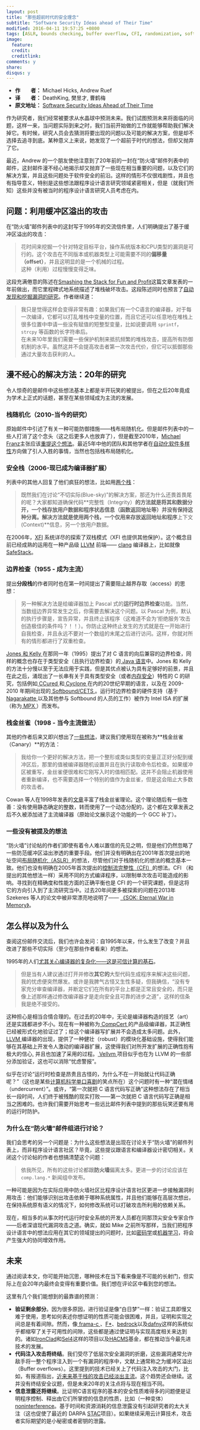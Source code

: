 ```yaml
---
layout: post
title: "那些超前时代的安全理念"
subtitle: "Software Security Ideas ahead of Their Time"
modified: 2016-04-11 19:57:25 +0800
tags: [ASLR, bounds checking, buffer overflow, CFI, randomization, software diversity, stack canary]
image:
  feature: 
  credit: 
  creditlink: 
comments: y
share: 
disqus: y
---
```


+ **作　　者：** Michael Hicks, Andrew Ruef  
+ **译　　者：** DeathKing, 樊昱才, 曹鹤梅  
+ **原文地址：** [Software Security Ideas Ahead of Their Time](http://www.pl-enthusiast.net/2016/02/01/software-security-ideas-ahead-of-their-time/)

作为研究者，我们经常被要求从水晶球中预测未来。我们试图预测未来将面临的问题，这样一来，当问题实际到来之时，我们当前开始做的工作就能够帮助我们解决掉它。有时候，研究人员会去猜测将要出现的问题以及可能的解决方案，但是却不选择去追寻到底。某种意义上来说，她发现了一个超前于时代的想法，但却又抛弃了它。

最近，Andrew 的一个朋友使他注意到了20年前的一封在“防火墙”邮件列表中的邮件，这封邮件漫不经心地揭示却又抛弃了一些现在相当重要的问题，以及它们的解决方案，并且这些问题处于软件安全的前沿。这样的情形不仅很戏剧性，并且也有指导意义，特别是这些想法跟程序设计语言研究领域紧密相关，但是（就我们所知）这些并没有被当时的程序设计语言研究人员考虑在内。

## 问题：利用缓冲区溢出的攻击

在“防火墙”邮件列表中的这封写于1995年的交流信件里，人们明确提出了基于缓冲区溢出的攻击：

> 花时间来挖掘一个针对特定目标平台，操作系统版本和CPU类型的漏洞是可行的。这个攻击在不同版本或机器类型上可能需要不同的**偏移量（offset）**，并且这明显的是一个机械的过程。  
> 这种（利用）过程慢慢变得乏味。

这段充满倦意的陈述在[Smashing the Stack for Fun and Profit](http://insecure.org/stf/smashstack.html)这篇文章发表的一年前做出，而它里程碑式地系统描述了堆栈破坏攻击。这段陈述同时也预言了[自动发现和挖掘漏洞的研究](https://www.isoc.org/isoc/conferences/ndss/11/pdf/5_5.pdf)。作者继续道：

> 我只是觉得这样会变得非常有趣：如果我们有一个C语言的编译器，对于每一次编译，它都可以打乱堆栈中变量的位置，而且它还可以任意地在堆栈上很多位置中申请一些没有赋值的短整型变量，比如说要调用 `sprintf`，`strcpy` 等函数的长字符串后。  
> 在未来10年里我们需要一些保护机制来抵抗频繁的堆栈攻击，提高所有防御机制的水平。虽然这并不会提高攻击者第一次攻击代价，但它可以抵御那些通过大量攻击获利的人。

## 漫不经心的解决方法：20年的研究

令人惊奇的是邮件中这些想法基本上都是半开玩笑的被提出，但在之后20年竟成为学术上正式的话题，甚至在某些领域成为主流的发展。

### 栈随机化（2010-当今的研究）

原始邮件中引述了有关一种可能防御措施——栈布局随机化。但是邮件列表中的一些人打消了这个念头（这之后更多人也放弃了），但是截至2010年，[Michael Franz](http://www.michaelfranz.com/)主张应该[重提这个想法](http://dl.acm.org/authorize.cfm?key=312386)。最近5年中他的团队和其他学者在[自动化软件多样性](https://www.ics.uci.edu/~perl/automated_software_diversity.pdf)方向做了引人入胜的事情，当然也包括栈布局随机化。

### 安全栈（2006-现已成为编译器扩展）

列表中的其他人回复了他们疯狂的想法，比如用[两个栈](http://www.greatcircle.com/firewalls/mhonarc/firewalls.199508/msg00836.html)：

> 既然我们在讨论“不切实际(Blue-sky)”的解决方案，那还为什么还畏首畏尾的呢？大家都知道确保代码**完整性（Integrity）**的方法就是将其和数据分开，一个栈存放用户数据和程序状态信息（函数返回地址等）并没有保持这种分离。解决方法就是使用两个栈，一个仅用来存放返回地址和程序**上下文(Context)**信息，另一个放用户数据。

在2006年，[XFI](https://www.usenix.org/legacy/event/osdi06/tech/full_papers/erlingsson/erlingsson.pdf) 系统详尽的探索了双栈模式（XFI 也提供其他保护）。这个概念目前已经成熟的运用在一种产品级 [LLVM](https://llvm.org/) 前端—— [clang](http://clang.llvm.org/) 编译器上，比如就像 [SafeStack](http://clang.llvm.org/docs/SafeStack.html)。

### 边界检查（1955 - 成为主流）

提出**分段栈**的作者同时也在第一时间提出了需要阻止越界存取（access）的思想：

> 另一种解决方法是给编译器加上 Pascal 式的**运行时边界检查**功能。当然，当数组边界异常发生之后，你需要去解决这个问题。以 Pascal 为例，默认的执行步骤是，宣告异常，并且终止该程序（这难道不会为‘拒绝服务’攻击创造极佳的条件吗？！！）。你防止这种终止发生的方式就是在一开始进行自我检查，并且永远不要对一个数组的末尾之后进行访问。这样，你就对所有的情形都进行了双重检查。

[Jones 和 Kelly ](https://www.doc.ic.ac.uk/~phjk/BoundsChecking.html)在那同一年（1995）提出了对 C 语言的向后兼容的边界检查，同样的概念也存在于类型安全（且执行边界检查）的[ Java 语言](http://www.oracle.com/technetwork/java/javase/overview/javahistory-index-198355.html)中。Jones 和 Kelly 的方法十分慢以至于无法应用于实践，但是其优点被认为具有足够好的前景，并且在此之后，涌现出了一长串有关于具有类型安全（或者[内存安全](http://www.pl-enthusiast.net/2014/07/21/memory-safety/)）特性的 C 的研究，包括例如[ CCured ](https://www.cs.virginia.edu/~weimer/p/p477-necula.pdf)和[ Cyclone ](https://www.cs.virginia.edu/~weimer/p/p477-necula.pdf)在内的20世纪早期的语言，以及在 2009-2010 年期间出现的[ Softbound/CETS ](https://www.cs.rutgers.edu/~santosh.nagarakatte/softbound/)。运行时边界检查的硬件支持（基于[ Nagarakatte ](https://www.cs.rutgers.edu/~santosh.nagarakatte/)以及其他参与 Softbound 的人员的工作）被作为 Intel ISA 的扩展（称为[ MPX ](https://en.wikipedia.org/wiki/Intel_MPX)）而发布。

### 栈金丝雀（1998 - 当今主流做法）

其他的作者后来又即兴想出了[一些想法](http://www.greatcircle.com/firewalls/mhonarc/firewalls.199508/msg00815.html)，建议我们使用现在被称为**栈金丝雀（Canary）**的方法：

> 我给你一个更好的解决方法，把一个整形或类似类型的变量正正好分配到缓冲区后，那里的值被编译器随机设置并且在执行读取命令后检查。如果缓冲区被重写，金丝雀便很难和它刚写入时的值相匹配。这并不会阻止机器使用者重新编译，也不需要选择一个特别的值作为金丝雀，但是这会阻止大多数的攻击者。

Cowan 等人在1998年发表的[文章](https://www.usenix.org/legacy/publications/library/proceedings/sec98/full_papers/cowan/cowan.pdf)丰富了栈金丝雀理论。这个理论随后有一些改善：没有使用静态确定的整数，转而使用了一个动态分配的，这个都在文章发表之后不久被添加进了主流编译器（原始论文展示这个功能的一个 GCC 补丁）。

### 一些没有被提及的想法

“防火墙”讨论帖的作者们即使有着令人难以置信的先见之明，但是他们仍然忽略了一些防范缓冲区溢出渗透的重要手段。他们并没有明确出在2001年首次提出的地址空间[布局随机化（ASLR）](https://en.wikipedia.org/wiki/Address_space_layout_randomization)的想法，尽管他们对于栈随机化的想法的概念基本一致。他们也没有明确在2005年首次提出的[控制流完整性（CFI）](http://research.microsoft.com/pubs/64250/ccs05.pdf)的想法。CFI （和提出的其他想法一样）采用不同的方式编译程序，以限制单次攻击可能造成的影响。寻找到在精确度和性能方面的正确平衡也是 CFI 的一个研究课题，但是这将它的方向引入到了主流研究当中。过去20年间更多被探索的问题在2013年 Szekeres 等人的论文中被非常漂亮地说明了—— [《SOK: Eternal War in Memory》](https://www.cs.berkeley.edu/~dawnsong/papers/Oakland13-SoK-CR.pdf)。

## 怎么样以及为什么

查阅这份邮件交流后，我们也许会发问：自1995年以来，什么发生了改变？并且改进了那些不切实际（至少在那些作者看来）的想法。

1995年的人们[尤其关心编译器的复杂化——这是可信计算的基石](http://www.greatcircle.com/firewalls/mhonarc/firewalls.199508/msg00861.html)。

> 但是当有人建议通过打开并修改**其它的**大型代码生成程序来解决这些问题，我的忧虑便突然爆发。或许是我脾气古怪又生性多疑，但我确信，“没有专家充分审查编译器，并断定它们在所有的平台上都是正常且安全的，而只是像上述那样通过修改编译器才是走向安全且可靠的进步之道”，这样的信条我是绝不接受的。

这种担心是相当合情合理的。在过去的20年中，无论是编译器构造的技艺（art）还是实践都进步不小。现在有一种被称为[ CompCert ](http://compcert.inria.fr/)的产品级编译器，其正确性已经被形式化地验证过了；给这个编译器写扩展并不会造成太多问题。此外，[LLVM ](http://llvm.org/)编译器的出现，提供了一种健壮（robust）的模块化基础设施，使得我们能够在其基础上开发令人激动的编译器扩展，这使得我们对所开发扩展的正确性抱有极大的信心, 并且也加速了采用的过程。[ Vellvm ](http://www.cis.upenn.edu/~stevez/vellvm/)项目似乎也在为 LLVM 的一些部分添加验证，这也可以消除“忧虑警报”。

似乎在讨论“运行时检查是昂贵且古怪的，为什么不在一开始就让代码正确呢？”（这也是某些[计算机科学单口喜剧](https://vimeo.com/95066828)的笑点所在）这个问题时有一种“潜在情绪（undercurrent）”。或许，“第一次就把 C 语言代码写正确”这种想法存在了相当长一段时间，人们终于被残酷的现实打败——第一次就把 C 语言代码写正确是相当之困难的。也许我们需要开始思考一些远比邮件列表中提到的那些玩笑还要有用的运行时防护。


### 为什么在“防火墙”邮件组进行讨论？

我们会思考的另一个问题是：为什么这些想法是出现在讨论关于“防火墙”的邮件列表上，而非程序设计语言社区？毕竟，这些提议跟语言和编译器设计密切相关。关闭这个讨论帖的作者也想搞清楚这个问题：

> 依我所见，所有的这些讨论都跟**防火墙**偏离太多。更进一步的讨论应该在`comp.lang.*` 新闻组中发布。

一种可能是因为在实际应用中防火墙社区比程序设计语言社区更进一步接触漏洞利用攻击：他们能够识别出攻击依赖于哪种系统属性，并且他们能够在高层次想出，在保持系统原有语义的情况下，如何修改系统可以打破攻击所利用的依赖关系。

现在，相当多的从事次时代运行时安全系统的开发人员都在同那顶尖安全专家合作——后者深谙现代漏洞攻击之道。确实，就如 Mike 之前所写那样，当我们把程序设计语言中的想法应用在其它的领域提出的问题时，比如[密码学](http://www.pl-enthusiast.net/2014/12/17/synergy-programming-languages-cryptography/)或[机器学习](http://www.pl-enthusiast.net/2014/09/08/probabilistic-programming/)，将会产生强大的协同增效作用。

## 未来

通过阅读本文，你可能开始沉思，哪种技术在当下看来像是不可能的长射门，但实际上在会20年内最终会变得有重要价值。我们想在评论区中看到您的想法。

这里有几个我们能想到的最靠谱的预测：

+ **验证剩余部分**。因为很多原因，进行验证是像“白日梦”一样：验证工具即慢又难于使用，思考如何表述你想证明的性质可能会很困难，并且，证明和实现之间总是有着间隙。然而，像[ frama-c ](http://frama-c.com/)、[F*](https://www.fstar-lang.org/)、[bedrock](http://plv.csail.mit.edu/bedrock/)以及[dafny](http://research.microsoft.com/en-us/projects/dafny/)这样的系统似乎都缩窄了关于可用性的间隙，这些都是通过使证明与实现高度相关来达到的。诸如[IronClad](https://github.com/Microsoft/Ironclad)和[Sel4](https://sel4.systems/)这样的项目以及[HACMS](http://www.darpa.mil/program/high-assurance-cyber-military-systems)基金，都在推动当今最先进技术的发展。
+ **代码注入攻击将终结**。我们受尽了低层次安全漏洞的折磨，这些漏洞通常允许敌手将一整个程序注入到一个有漏洞的程序中，文献上通常称之为缓冲区溢出（Buffer overflows）。这里提到的技术已经关上了代码注入攻击的大门，比如，有报道指出，[近来来基于栈的攻击已经淡出主流](https://blogs.microsoft.com/cybertrust/2014/06/24/how-vulnerabilities-are-exploited-the-root-causes-of-exploited-remote-code-execution-cves/)。这个趋势还会继续。这并没有终结安全议题，但是未来20年的关注点将与现在相当不同。
+ **信息泄露还将继续**。比证明C语言程序的基本的安全性质难得多的问题便是证明程序控制、释出由它们所掌控的信息的性质，比如（一种变体）[noninterference](http://www.pl-enthusiast.net/2015/03/03/noninterference/)。基于时间和资源消耗的信息泄露没有引起研究者的太大关注（这也促使了最近的 DARPA [STAC](http://www.darpa.mil/program/space-time-analysis-for-cybersecurity)项目）。如果继续采用云计算技术，攻击者实际期望的是小秘密或者密钥的泄露。

